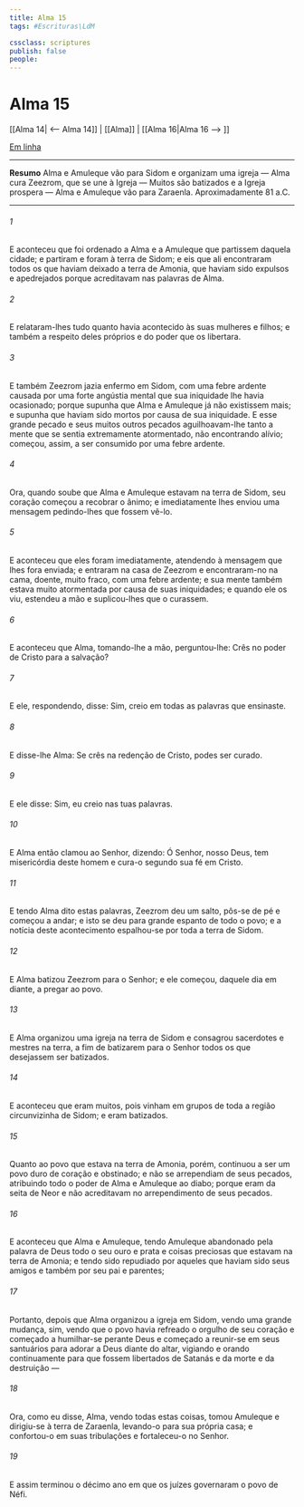 ```yaml
---
title: Alma 15
tags: #Escrituras\LdM

cssclass: scriptures
publish: false
people:
---
```


# Alma 15
[[Alma 14| <-- Alma 14]] | [[Alma]] | [[Alma 16|Alma 16 --> ]]

[Em linha](https://churchofjesuschrist.org/study/scriptures/bofm/alma/15?lang=por)

---
__Resumo__
Alma e Amuleque vão para Sidom e organizam uma igreja — Alma cura Zeezrom, que se une à Igreja — Muitos são batizados e a Igreja prospera — Alma e Amuleque vão para Zaraenla. Aproximadamente 81 a.C.

---
###### 1 
E aconteceu que foi ordenado a Alma e a Amuleque que partissem daquela cidade; e partiram e foram à terra de Sidom; e eis que ali encontraram todos os que haviam deixado a terra de Amonia, que haviam sido expulsos e apedrejados porque acreditavam nas palavras de Alma.

###### 2 
E relataram-lhes tudo quanto havia acontecido às suas mulheres e filhos; e também a respeito deles próprios e do poder que os libertara.

###### 3 
E também Zeezrom jazia enfermo em Sidom, com uma febre ardente causada por uma forte angústia mental que sua iniquidade lhe havia ocasionado; porque supunha que Alma e Amuleque já não existissem mais; e supunha que haviam sido mortos por causa de sua iniquidade. E esse grande pecado e seus muitos outros pecados aguilhoavam-lhe tanto a mente que se sentia extremamente atormentado, não encontrando alívio; começou, assim, a ser consumido por uma febre ardente.

###### 4 
Ora, quando soube que Alma e Amuleque estavam na terra de Sidom, seu coração começou a recobrar o ânimo; e imediatamente lhes enviou uma mensagem pedindo-lhes que fossem vê-lo.

###### 5 
E aconteceu que eles foram imediatamente, atendendo à mensagem que lhes fora enviada; e entraram na casa de Zeezrom e encontraram-no na cama, doente, muito fraco, com uma febre ardente; e sua mente também estava muito atormentada por causa de suas iniquidades; e quando ele os viu, estendeu a mão e suplicou-lhes que o curassem.

###### 6 
E aconteceu que Alma, tomando-lhe a mão, perguntou-lhe: Crês no poder de Cristo para a salvação?

###### 7 
E ele, respondendo, disse: Sim, creio em todas as palavras que ensinaste.

###### 8 
E disse-lhe Alma: Se crês na redenção de Cristo, podes ser curado.

###### 9 
E ele disse: Sim, eu creio nas tuas palavras.

###### 10 
E Alma então clamou ao Senhor, dizendo: Ó Senhor, nosso Deus, tem misericórdia deste homem e cura-o segundo sua fé em Cristo.

###### 11 
E tendo Alma dito estas palavras, Zeezrom deu um salto, pôs-se de pé e começou a andar; e isto se deu para grande espanto de todo o povo; e a notícia deste acontecimento espalhou-se por toda a terra de Sidom.

###### 12 
E Alma batizou Zeezrom para o Senhor; e ele começou, daquele dia em diante, a pregar ao povo.

###### 13 
E Alma organizou uma igreja na terra de Sidom e consagrou sacerdotes e mestres na terra, a fim de batizarem para o Senhor todos os que desejassem ser batizados.

###### 14 
E aconteceu que eram muitos, pois vinham em grupos de toda a região circunvizinha de Sidom; e eram batizados.

###### 15 
Quanto ao povo que estava na terra de Amonia, porém, continuou a ser um povo duro de coração e obstinado; e não se arrependiam de seus pecados, atribuindo todo o poder de Alma e Amuleque ao diabo; porque eram da seita de Neor e não acreditavam no arrependimento de seus pecados.

###### 16 
E aconteceu que Alma e Amuleque, tendo Amuleque abandonado pela palavra de Deus todo o seu ouro e prata e coisas preciosas que estavam na terra de Amonia; e tendo sido repudiado por aqueles que haviam sido seus amigos e também por seu pai e parentes;

###### 17 
Portanto, depois que Alma organizou a igreja em Sidom, vendo uma grande mudança, sim, vendo que o povo havia refreado o orgulho de seu coração e começado a humilhar-se perante Deus e começado a reunir-se em seus santuários para adorar a Deus diante do altar, vigiando e orando continuamente para que fossem libertados de Satanás e da morte e da destruição —

###### 18 
Ora, como eu disse, Alma, vendo todas estas coisas, tomou Amuleque e dirigiu-se à terra de Zaraenla, levando-o para sua própria casa; e confortou-o em suas tribulações e fortaleceu-o no Senhor.

###### 19 
E assim terminou o décimo ano em que os juízes governaram o povo de Néfi.


